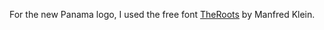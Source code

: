 For the new Panama logo, I used the free font [TheRoots](http://www.fontspace.com/manfred-klein/theroots) by Manfred Klein.